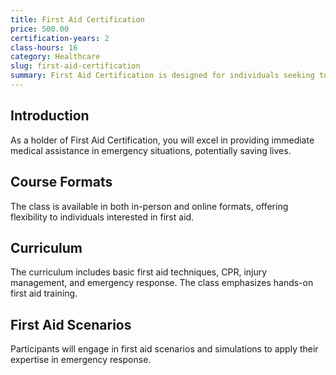 ```yaml
---
title: First Aid Certification
price: 500.00
certification-years: 2
class-hours: 16
category: Healthcare
slug: first-aid-certification
summary: First Aid Certification is designed for individuals seeking to provide immediate medical assistance in emergency situations. This comprehensive class covers basic first aid techniques, CPR, and injury management. It equips candidates with the skills needed to respond effectively to medical emergencies.
---
```


## Introduction

As a holder of First Aid Certification, you will excel in providing immediate medical assistance in emergency situations, potentially saving lives.

## Course Formats

The class is available in both in-person and online formats, offering flexibility to individuals interested in first aid.

## Curriculum

The curriculum includes basic first aid techniques, CPR, injury management, and emergency response. The class emphasizes hands-on first aid training.

## First Aid Scenarios

Participants will engage in first aid scenarios and simulations to apply their expertise in emergency response.

